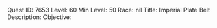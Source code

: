 Quest ID: 7653
Level: 60
Min Level: 50
Race: nil
Title: Imperial Plate Belt
Description: 
Objective: 
